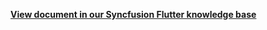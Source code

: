 **[View document in our Syncfusion Flutter knowledge base](https://www.syncfusion.com/kb/12226/how-to-customize-the-appointment-height-in-schedule-view-of-the-flutter-event-calendar)**
